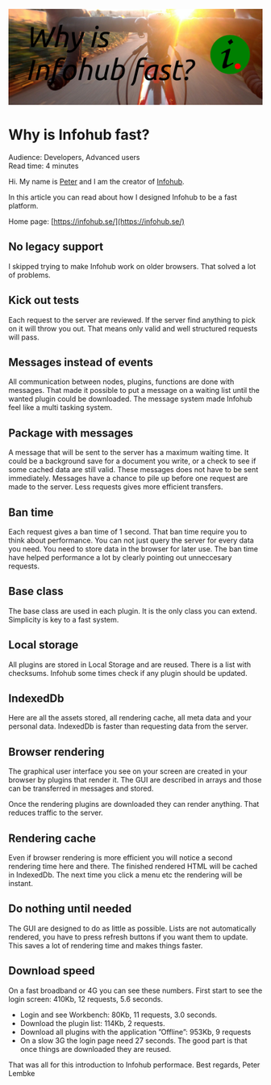![Why is Infohub fast](../generic-image/pexels-roman-pohorecki-287398-en.jpg)

# Why is Infohub fast?

Audience: Developers, Advanced users  
Read time: 4 minutes

Hi. My name is [Peter](https://www.linkedin.com/in/peter-lembke-4b607293/) and I am the creator of [Infohub](https://infohub.se/).

In this article you can read about how I designed Infohub to be a fast platform.

Home page: [https://infohub.se/](https://infohub.se/)

## No legacy support
I skipped trying to make Infohub work on older browsers. That solved a lot of problems.

## Kick out tests
Each request to the server are reviewed. If the server find anything to pick on it will throw you out. That means only valid and well structured requests will pass.

## Messages instead of events
All communication between nodes, plugins, functions are done with messages. That made it possible to  put a message on a waiting list until the wanted plugin could be downloaded. The message system made Infohub feel like a multi tasking system.

## Package with messages
A message that will be sent to the server has a maximum waiting time. It could be a background save for a document you write, or a check to see if some cached data are still valid. These messages does not have to be sent immediately. Messages have a chance to pile up before one request are made to the server. Less requests gives more efficient transfers.

## Ban time
Each request gives a ban time of 1 second. That ban time require you to think about performance. You can not just query the server for every data you need. You need to store data in the browser for later use. The ban time have helped performance a lot by clearly pointing out unneccesary requests.

## Base class
The base class are used in each plugin. It is the only class you can extend. Simplicity is key to a fast system.

## Local storage
All plugins are stored in Local Storage and are reused. There is a list with checksums. Infohub some times check if any plugin should be updated.

## IndexedDb
Here are all the assets stored, all rendering cache, all meta data and your personal data.
IndexedDb is faster than requesting data from the server.

## Browser rendering
The graphical user interface you see on your screen are created in your browser by plugins that render it. The GUI are described in arrays and those can be transferred in messages and stored.

Once the rendering plugins are downloaded they can render anything. That reduces traffic to the server.

## Rendering cache
Even if browser rendering is more efficient you will notice a second rendering time here and there. The finished rendered HTML will be cached in IndexedDb. The next time you click a menu etc the rendering will be instant.

## Do nothing until needed
The GUI are designed to do as little as possible. Lists are not automatically rendered, you have to press refresh buttons if you want them to update. This saves a lot of rendering time and makes things faster.

## Download speed
On a fast broadband or 4G you can see these numbers.
First start to see the login screen: 410Kb, 12 requests, 5.6 seconds.

* Login and see Workbench: 80Kb, 11 requests, 3.0 seconds.
* Download the plugin list: 114Kb, 2 requests.
* Download all plugins with the application ”Offline”: 953Kb, 9 requests
* On a slow 3G the login page need 27 seconds. The good part is that once things are downloaded they are reused.

That was all for this introduction to Infohub performace.
Best regards, Peter Lembke

